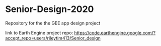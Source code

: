 # Senior-Design-2020
Repository for the the GEE app design project

link to Earth Engine project repo: https://code.earthengine.google.com/?accept_repo=users/rileytim413/Senior_design
